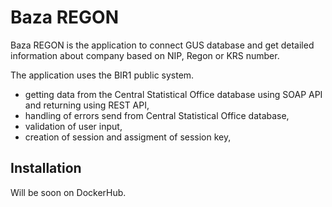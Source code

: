 # Baza REGON

Baza REGON is the application to connect GUS database and get detailed information about company based on NIP, Regon or KRS number.

The application uses the BIR1 public system.

- getting data from the Central Statistical Office database using SOAP API and returning using REST API,
- handling of errors send from Central Statistical Office database,
- validation of user input,
- creation of session and assigment of session key,

## Installation

Will be soon on DockerHub.
